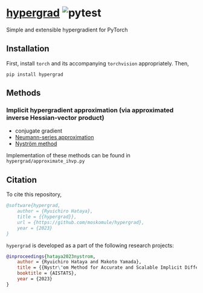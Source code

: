# [hypergrad](mosko.tokyo/hypergrad) ![pytest](https://github.com/moskomule/hypergrad/workflows/pytest/badge.svg)

Simple and extensible hypergradient for PyTorch

<!-- [![PyPI - Version](https://img.shields.io/pypi/v/hypergrad.svg)](https://pypi.org/project/hypergrad)
[![PyPI - Python Version](https://img.shields.io/pypi/pyversions/hypergrad.svg)](https://pypi.org/project/hypergrad) -->

## Installation

First, install `torch` and its accompanying `torchvision` appropriately. Then,

```console
pip install hypergrad
```

## Methods

### Implicit hypergradient approximation (via approximated inverse Hessian-vector product)

* conjugate gradient
* [Neumann-series approximation](https://proceedings.mlr.press/v108/lorraine20a.html)
* [Nyström method](to_be_updated)

Implementation of these methods can be found in `hypergrad/approximate_ihvp.py`

## Citation

To cite this repository,

```bibtex
@software{hypergrad,
    author = {Ryuichiro Hataya},
    title = {{hypergrad}},
    url = {https://github.com/moskomule/hypergrad},
    year = {2023}
}
```

`hypergrad` is developed as a part of the following research projects:

```bibtex
@inproceedings{hataya2023nystrom,
    author = {Ryuichiro Hataya and Makoto Yamada},
    title = {{Nystr\"om Method for Accurate and Scalable Implicit Differentiation}},
    booktitle = {AISTATS},
    year = {2023}
}
```